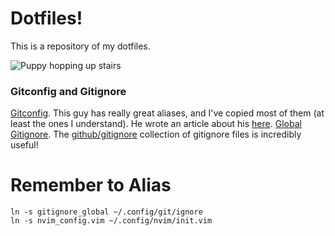 # Dotfiles!
This is a repository of my dotfiles. 

![Puppy hopping up stairs](http://i.imgur.com/vYuYhRv.gif)

### Gitconfig and Gitignore
[Gitconfig](https://github.com/durdn/cfg/blob/master/.gitconfig). This guy has really great aliases, and I've copied most of them (at least the ones I understand). He wrote an article about his [here](http://durdn.com/blog/2012/11/22/must-have-git-aliases-advanced-examples/).
[Global Gitignore](https://github.com/github/gitignore/tree/master/Global). The [github/gitignore](https://github.com/github/gitignore) collection of gitignore files is incredibly useful!

# Remember to Alias

    ln -s gitignore_global ~/.config/git/ignore
    ln -s nvim_config.vim ~/.config/nvim/init.vim
